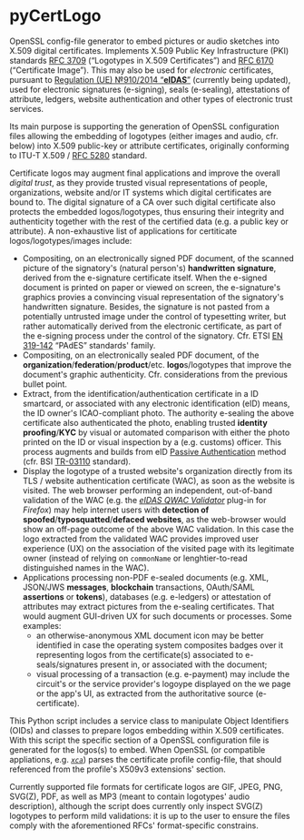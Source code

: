 # pyCertLogo
OpenSSL config-file generator to embed pictures or audio sketches into X.509 digital certificates.
Implements X.509 Public Key Infrastructure (PKI) standards [RFC 3709](https://www.rfc-editor.org/rfc/rfc3709) (“Logotypes in X.509 Certificates”) and [RFC 6170](https://www.rfc-editor.org/rfc/rfc6170) (“Certificate Image”).
This may also be used for *electronic* certificates, pursuant to [Regulation (UE) №910/2014 “**eIDAS**”](https://digital-strategy.ec.europa.eu/en/policies/eidas-regulation) (currently being updated), used for electronic signatures (e-signing), seals (e-sealing), attestations of attribute, ledgers, website authentication and other types of electronic trust services.

Its main purpose is supporting the generation of OpenSSL configuration files allowing the embedding of logotypes (either images and audio, cfr. below) into X.509 public-key or attribute certificates, originally conforming to ITU-T X.509 / [RFC 5280](https://www.rfc-editor.org/rfc/rfc5280) standard.

Certificate logos may augment final applications and improve the overall *digital trust*, as they provide trusted visual representations of people, organizations, website and/or IT systems which digital certificates are bound to. The digital signature of a CA over such digital certificate also protects the embedded logos/logotypes, thus ensuring their integrity and authenticity together with the rest of the certified data (e.g. a public key or attribute).
A non-exhaustive list of applications for certiticate logos/logotypes/images include:
 * Compositing, on an electronically signed PDF document, of the scanned picture of the signatory's (natural person's) **handwritten signature**, derived from the e-signature certificate itself. When the e-signed document is printed on paper or viewed on screen, the e-signature's graphics provies a convincing visual representation of the signatory's handwritten signature. Besides, the signature is not pasted from a potentially untrusted image under the control of typesetting writer, but rather automatically derived from the electronic certificate, as part of the e-signing process under the control of the signatory. Cfr. ETSI [EN 319-142](https://www.etsi.org/deliver/etsi_en/319100_319199/31914201/01.01.01_60/en_31914201v010101p.pdf) “PAdES” standards' family.
 * Compositing, on an electronically sealed PDF document, of the **organization**/**federation**/**product**/etc. **logo**s/logotypes that improve the document's graphic authenticity. Cfr. considerations from the previous bullet point.
 * Extract, from the identification/authentication certificate in a ID smartcard, or associated with any electronic identification (eID) means, the ID owner's ICAO-compliant photo. The authority e-sealing the above certificate also authenticated the photo, enabling trusted **identity proofing**/**KYC** by visual or automated comparison with either the photo printed on the ID or visual inspection by a (e.g. customs) officer. This process augments and builds from eID [Passive Authentication](https://www.bsi.bund.de/EN/Themen/Oeffentliche-Verwaltung/Elektronische-Identitaeten/Elektronische-Ausweisdokumente/Sicherheitsmechanismen/Passive-Authentication/passive-authentication_node.html) method (cfr. BSI [TR-03110](https://www.bsi.bund.de/EN/Themen/Unternehmen-und-Organisationen/Standards-und-Zertifizierung/Technische-Richtlinien/TR-nach-Thema-sortiert/tr03110/TR-03110_node.html) standard).
 * Display the logotype of a trusted website's organization directly from its TLS / website authentication certificate (WAC), as soon as the website is visited. The web browser performing an independent, out-of-band validation of the WAC (e.g. the [*eIDAS QWAC Validator*](https://addons.mozilla.org/en-US/firefox/addon/eidas-qwac-validator/) plug-in for *Firefox*) may help internet users with **detection of spoofed**/**typosquatted**/**defaced websites**, as the web-browser would show an off-page outcome of the above WAC validation. In this case the logo extracted from the validated WAC provides improved user experience (UX) on the association of the visited page with its legitimate owner (instead of relying on `commonName` or lenghtier-to-read distinguished names in the WAC).
 * Applications processing non-PDF e-sealed documents (e.g. XML, JSON/JWS **messages**, **blockchain** transactions, OAuth/SAML **assertions** or **tokens**), databases (e.g. e-ledgers) or attestation of attributes may extract pictures from the e-sealing certificates. That would augment GUI-driven UX for such documents or processes. Some examples:
     * an otherwise-anonymous XML document icon may be better identified in case the operating system composites badges over it representing logos from the certificate(s) associated to e-seals/signatures present in, or associated with the document;
     * visual processing of a transaction (e.g. e-payment) may include the circuit's or the service provider's logoype displayed on the we page or the app's UI, as extracted from the authoritative source (e-certificate).

This Python script includes a service class to manipulate Object Identifiers (OIDs) and classes to prepare logos embedding within X.509 certificates. With this script the specific section of a OpenSSL configuration file is generated for the logos(s) to embed. When OpenSSL (or compatible appliations, e.g. [*`xca`*](https://hohnstaedt.de/xca/)) parses the certificate profile config-file, that should referenced from the profile's X509v3 extensions' section.

Currently supported file formats for certificate logos are GIF, JPEG, PNG, SVG(Z), PDF, as well as MP3 (meant to contain logotypes' audio description), although the script does currently only inspect SVG(Z) logotypes to perform mild validations: it is up to the user to ensure the files comply with the aforementioned RFCs' format-specific constrains.

